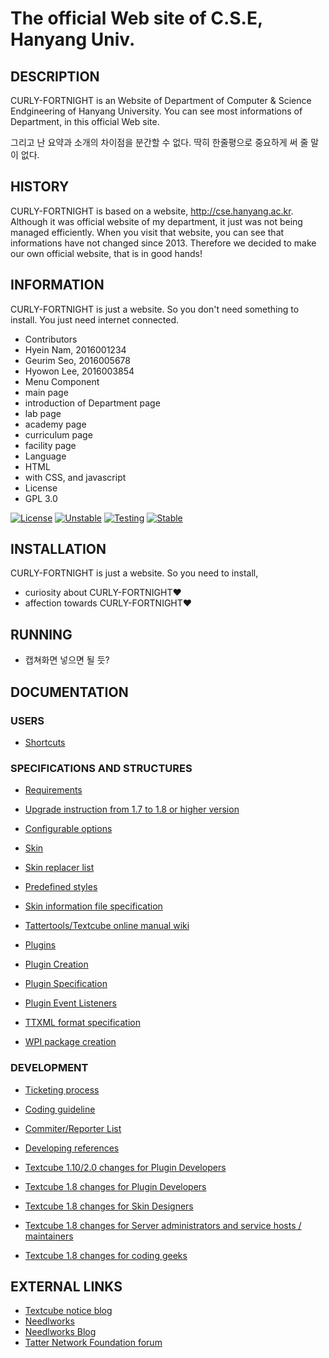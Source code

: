 The official Web site of C.S.E, Hanyang Univ.
===============================================================

## DESCRIPTION

CURLY-FORTNIGHT is an Website of Department of Computer & Science Endgineering of Hanyang University.
You can see most informations of Department, in this official Web site.

그리고 난 요약과 소개의 차이점을 분간할 수 없다. 딱히 한줄평으로 중요하게 써 줄 말이 없다.

## HISTORY

CURLY-FORTNIGHT is based on a website, http://cse.hanyang.ac.kr. Although it was official website of my department, it just was not being managed efficiently. When you visit that website, you can see that informations have not changed since 2013.
Therefore we decided to make our own official website, that is in good hands! 

## INFORMATION
CURLY-FORTNIGHT is just a website. So you don't need something to install. You just need internet connected. 

* Contributors
 * Hyein Nam, 2016001234
  * Geurim Seo, 2016005678
   * Hyowon Lee, 2016003854
* Menu Component
 * main page
 * introduction of Department page
 * lab page
 * academy page
 * curriculum page
 * facility page 
* Language
 * HTML
  * with CSS, and javascript
* License
 * GPL 3.0

[![License](https://img.shields.io/badge/license-GPLv2-green.svg)](http://www.gnu.org/licenses/gpl-2.0.html)
[![Unstable](https://img.shields.io/badge/unstable-2.0a4-red.svg)](https://github.com/Needlworks/Textcube/archive/latest-unstable.zip)
[![Testing](https://img.shields.io/badge/testing-1.10.10-green.svg)](https://github.com/Needlworks/Textcube/archive/latest-testing.zip)
[![Stable](https://img.shields.io/badge/stable-1.10.10-blue.svg)](https://github.com/Needlworks/Textcube/archive/latest-stable.zip)

## INSTALLATION

CURLY-FORTNIGHT is just a website. So you need to install,

* curiosity about CURLY-FORTNIGHT❤
* affection towards CURLY-FORTNIGHT❤

## RUNNING

* 캡쳐화면 넣으면 될 듯?

## DOCUMENTATION

### USERS
* [Shortcuts](https://github.com/Needlworks/Textcube/wiki/shortCutList)


### SPECIFICATIONS AND STRUCTURES

* [Requirements](https://github.com/Needlworks/Textcube/wiki/requirements)

* [Upgrade instruction from 1.7 to 1.8 or higher version](https://github.com/Needlworks/Textcube/wiki/attentionOnInstallation)
* [Configurable options](https://github.com/Needlworks/Textcube/wiki/configOptions)

* [Skin](https://github.com/Needlworks/Textcube/wiki/SkinDocs)
* [Skin replacer list](https://github.com/Needlworks/Textcube/wiki/replacer)
* [Predefined styles](https://github.com/Needlworks/Textcube/wiki/skinpredefined)
* [Skin information file specification](https://github.com/Needlworks/Textcube/wiki/skin/index_xml)
* [Tattertools/Textcube online manual wiki](http://help.tattertools.com)

* [Plugins](https://github.com/Needlworks/Textcube/wiki/PluginDocs)
* [Plugin Creation](https://github.com/Needlworks/Textcube/wiki/PluginIntroduction)
* [Plugin Specification](https://github.com/Needlworks/Textcube/wiki/pluginSpec)
* [Plugin Event Listeners](https://github.com/Needlworks/Textcube/wiki/pluginEvents)

* [TTXML format specification](https://github.com/Needlworks/Textcube/wiki/TTXML)
* [WPI package creation](https://github.com/Needlworks/Textcube/wiki/WPI)

### DEVELOPMENT
* [Ticketing process](https://github.com/Needlworks/Textcube/wiki/ticketProcess)
* [Coding guideline](https://github.com/Needlworks/Textcube/wiki/codingGuideline)
* [Commiter/Reporter List](https://github.com/Needlworks/Textcube/wiki/contributorList)

* [Developing references](https://github.com/Needlworks/Textcube/wiki/devReference)
* [Textcube 1.10/2.0 changes for Plugin Developers](https://docs.google.com/document/d/1oEBmbT5t7_wDzJLxLg9tfjAu2QULCW6E9I00nKzV6jw/pub)
* [Textcube 1.8 changes for Plugin Developers](http://docs.google.com/View?id=dgc24tzr_136ckbg4ngn)
* [Textcube 1.8 changes for Skin Designers](http://docs.google.com/View?id=dgc24tzr_138hhfbmwdg)
* [Textcube 1.8 changes for Server administrators and service hosts / maintainers](http://docs.google.com/View?id=dgc24tzr_137gr9xpdfb)
* [Textcube 1.8 changes for coding geeks](http://docs.google.com/View?id=dgc24tzr_140c9wz6nc5)

## EXTERNAL LINKS

* [Textcube notice blog](http://notice.textcube.org/ko)
* [Needlworks](http://www.needlworks.org)
* [Needlworks Blog](http://blog.needlworks.org)
* [Tatter Network Foundation forum](http://forum.tattersite.com/ko)
